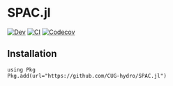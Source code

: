 # SPAC.jl

<!-- [![Stable](https://img.shields.io/badge/docs-stable-blue.svg)](https://CUG-hydro.github.io/SPAC.jl/stable) -->
[![Dev](https://img.shields.io/badge/docs-dev-blue.svg)](https://CUG-hydro.github.io/SPAC.jl/dev)
[![CI](https://github.com/CUG-hydro/SPAC.jl/actions/workflows/CI.yml/badge.svg)](https://github.com/CUG-hydro/SPAC.jl/actions/workflows/CI.yml)
[![Codecov](https://codecov.io/gh/CUG-hydro/SPAC.jl/branch/master/graph/badge.svg)](https://codecov.io/gh/CUG-hydro/SPAC.jl)

## Installation

```
using Pkg
Pkg.add(url="https://github.com/CUG-hydro/SPAC.jl")
```
